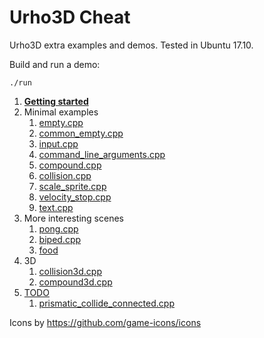 # Urho3D Cheat

Urho3D extra examples and demos. Tested in Ubuntu 17.10.

Build and run a demo:

    ./run

1.  [**Getting started**](getting-started.md)
1.  Minimal examples
    1.  [empty.cpp](empty.cpp)
    1.  [common_empty.cpp](empty.cpp)
    1.  [input.cpp](input.cpp)
    1.  [command_line_arguments.cpp](command_line_arguments.cpp)
    1.  [compound.cpp](compound.cpp)
    1.  [collision.cpp](collision.cpp)
    1.  [scale_sprite.cpp](scale_sprite.cpp)
    1.  [velocity_stop.cpp](velocity_stop.cpp)
    1.  [text.cpp](text.cpp)
1.  More interesting scenes
    1.  [pong.cpp](pong.cpp)
    1.  [biped.cpp](biped.cpp)
    1.  [food](food.cpp)
1.  3D
    1.  [collision3d.cpp](collision3d.cpp)
    1.  [compound3d.cpp](compound3d.cpp)
1.  [TODO](TODO.md)
    1.  [prismatic_collide_connected.cpp](prismatic_collide_connected.cpp)

Icons by <https://github.com/game-icons/icons>
